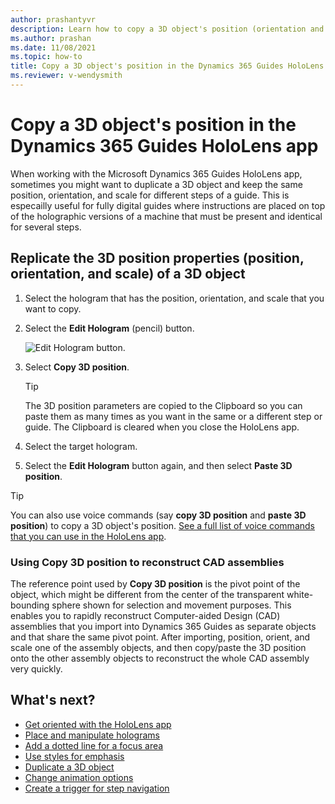 ```yaml
---
author: prashantyvr
description: Learn how to copy a 3D object's position (orientation and scale) in the Dynamics 365 Guides HoloLens app
ms.author: prashan
ms.date: 11/08/2021
ms.topic: how-to
title: Copy a 3D object's position in the Dynamics 365 Guides HoloLens app
ms.reviewer: v-wendysmith
---
```


# Copy a 3D object's position in the Dynamics 365 Guides HoloLens app

When working with the Microsoft Dynamics 365 Guides HoloLens app, sometimes you might want to duplicate a 3D object and keep the same position, orientation, and scale for 
different steps of a guide. This is especailly useful for fully digital guides where instructions are placed on top of the holographic versions of a machine that must be 
present and identical for several steps.

## Replicate the 3D position properties (position, orientation, and scale) of a 3D object

1. Select the hologram that has the position, orientation, and scale that you want to copy.

2. Select the **Edit Hologram** (pencil) button.

    ![Edit Hologram button.](media/edit-hologram.png "Edit Hologram button")
 
3. Select **Copy 3D position**. 
 
    > [!TIP]
    > The 3D position parameters are copied to the Clipboard so you can paste them as many times as you want in the same or a different step or guide. The Clipboard is cleared when you close the HoloLens app.

4. Select the target hologram.

5. Select the **Edit Hologram** button again, and then select **Paste 3D position**.
 
> [!TIP]
> You can also use voice commands (say **copy 3D position** and **paste 3D position**) to copy a 3D object's position. [See a full list of voice commands that you can use in the HoloLens app](voice-commands.md).

### Using Copy 3D position to reconstruct CAD assemblies

The reference point used by **Copy 3D position** is the pivot point of the object, which might be different from the center of the transparent white-bounding sphere shown for selection and movement purposes. This enables you to rapidly reconstruct Computer-aided Design (CAD) assemblies that you import into Dynamics 365 Guides as separate objects and that share the same pivot point. After importing, position, orient, and scale one of the assembly objects, and then copy/paste the 3D position onto the other assembly objects to reconstruct the whole CAD assembly very quickly. 

## What's next?

- [Get oriented with the HoloLens app](hololens-app-orientation.md)
- [Place and manipulate holograms](hololens-app-place-holograms.md)
- [Add a dotted line for a focus area](hololens-app-dotted-line.md)
- [Use styles for emphasis](hololens-app-styles.md)
- [Duplicate a 3D object](hololens-app-duplicate-model.md)
- [Change animation options](hololens-app-animations.md)
- [Create a trigger for step navigation](hololens-app-trigger.md)
